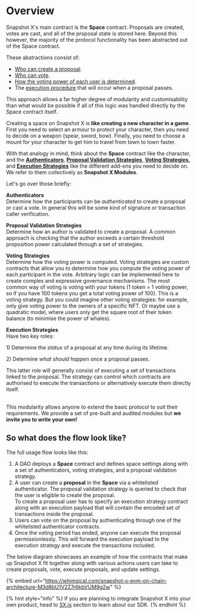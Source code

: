 # Overview

Snapshot X's main contract is the **Space** contract. Proposals are created, votes are cast, and all of the proposal state is stored here. Beyond this however, the majority of the protocol functionality has been abstracted out of the Space contract. &#x20;

These abstractions consist of:&#x20;

* [Who can create a proposal](proposal-validation-strategies.md).&#x20;
* [Who can vote](authenticators.md).&#x20;
* [How the voting power of each user is determined](https://app.gitbook.com/o/-LFgTZvhAg63US8GVxGf/s/Z1apxjsgt60dN7Nlmu01/\~/changes/20/protocol-sx-evm/voting-strategies/\~/comments/B7rp1Kd9B5opJjEYFwf4). &#x20;
* The [execution procedure](execution-strategies.md) that will occur when a proposal passes. &#x20;

This approach allows a far higher degree of modularity and customisability than what would be possible if all of this logic was handled directly by the Space contract itself.&#x20;

Creating a space on Snapshot X is **like creating a new character in a game**. First you need to select an armour to protect your character, then you need to decide on a weapon (spear, sword, bow). Finally, you need to choose a mount for your character to get him to travel from town to town faster.

With that analogy in mind, think about the **Space** contract like the character, and the [**Authenticators**](authenticators.md), [**Proposal Validation Strategies**](proposal-validation-strategies.md), [**Voting Strategies**](broken-reference)**,** and [**Execution Strategies**](execution-strategies.md) like the different add-ons you need to decide on. We refer to them collectively as **Snapshot X Modules**.&#x20;

Let's go over those briefly:

**Authenticators** \
Determine how the participants can be _authenticated_ to create a proposal or cast a vote. In general this will be some kind of signature or transaction caller verification.&#x20;

**Proposal Validation Strategies**\
Determine how an author is validated to create a proposal. A common approach is checking that the author exceeds a certain threshold proposition power calculated through a set of strategies. &#x20;

**Voting Strategies**\
Determine how the voting power is computed. Voting strategies are custom contracts that allow you to determine how you compute the voting power of each participant in the vote. Arbitrary logic can be implemented here to create complex and expressive governance mechanisms. The most common way of voting is voting with your tokens (1 token = 1 voting power, so if you have 100 tokens you get a total voting power of 100). This is a voting strategy. But you could imagine other voting strategies: for example, only give voting power to the owners of a specific NFT. Or maybe use a quadratic model, where users only get the square root of their token balance (to minimise the power of whales).&#x20;

**Execution Strategies**\
Have two key roles:&#x20;

1\) Determine the _status_ of a proposal at any time during its lifetime.

2\) Determine _what should happen_ once a proposal passes.&#x20;

This latter role will generally consist of executing a set of transactions linked to the proposal. The strategy can control which contracts are authorised to execute the transactions or alternatively execute them directly itself.

\
This modularity allows anyone to extend the basic protocol to suit their requirements. We provide a set of pre-built and audited modules but **we invite you to write your own!**

## So what does the flow look like?

The full usage flow looks like this:

1. A DAO deploys a **Space** contract and defines space settings along with a set of authenticators, voting strategies, and a proposal validation strategy.&#x20;
2. A user can create a **proposal** in the **Space** via a whitelisted authenticator. The proposal validation strategy is queried to check that the user is eligible to create the proposal. \
   To create a proposal user has to specify an execution strategy contract along with an execution payload that will contain the encoded set of transactions inside the proposal.&#x20;
3. Users can vote on the proposal by authenticating through one of the whitelisted authenticator contracts.
4. Once the voting period has ended, anyone can execute the proposal permissionlessly. This will forward the execution payload to the execution strategy and execute the transactions included.

The below diagram showcases an example of how the contracts that make up Snapshot X fit together along with various actions users can take to create proposals, vote, execute proposals, and update settings.

{% embed url="https://whimsical.com/snapshot-x-evm-on-chain-architecture-M3d8bU1V2Z7r6kbVUM9g2w" %}

{% hint style="info" %}
If you are planning to integrate Snapshot X into your own product, head to [SX.js](../services/sx.js.md) section to learn about our SDK.
{% endhint %}
